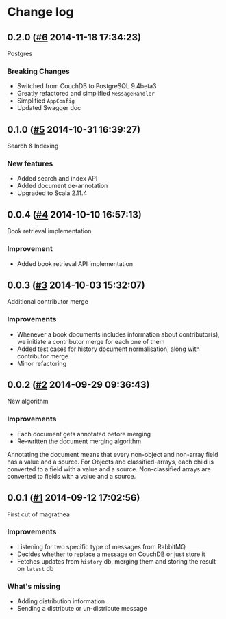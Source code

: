 # Change log

## 0.2.0 ([#6](https://git.mobcastdev.com/Marvin/magrathea/pull/6) 2014-11-18 17:34:23)

Postgres

### Breaking Changes

* Switched from CouchDB to PostgreSQL 9.4beta3
* Greatly refactored and simplified `MessageHandler`
* Simplified `AppConfig`
* Updated Swagger doc

## 0.1.0 ([#5](https://git.mobcastdev.com/Marvin/magrathea/pull/5) 2014-10-31 16:39:27)

Search & Indexing

### New features

* Added search and index API
* Added document de-annotation
* Upgraded to Scala 2.11.4

## 0.0.4 ([#4](https://git.mobcastdev.com/Marvin/magrathea/pull/4) 2014-10-10 16:57:13)

Book retrieval implementation

### Improvement

* Added book retrieval API implementation

## 0.0.3 ([#3](https://git.mobcastdev.com/Marvin/magrathea/pull/3) 2014-10-03 15:32:07)

Additional contributor merge

### Improvements

* Whenever a book documents includes information about contributor(s), we initiate a contributor merge for each one of them
* Added test cases for history document normalisation, along with contributor merge
* Minor refactoring

## 0.0.2 ([#2](https://git.mobcastdev.com/Marvin/magrathea/pull/2) 2014-09-29 09:36:43)

New algorithm

### Improvements

* Each document gets annotated before merging
* Re-written the document merging algorithm

Annotating the document means that every non-object and non-array field has a value and a source. For Objects and classified-arrays, each child is converted to a field with a value and a source. Non-classified arrays are converted to fields with a value and a source.

## 0.0.1 ([#1](https://git.mobcastdev.com/Marvin/magrathea/pull/1) 2014-09-12 17:02:56)

First cut of magrathea

### Improvements

* Listening for two specific type of messages from RabbitMQ
* Decides whether to replace a message on CouchDB or just store it
* Fetches updates from `history` db, merging them and storing the result on `latest` db

### What's missing

* Adding distribution information
* Sending a distribute or un-distribute message

